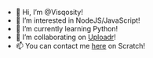 - 👋 Hi, I’m @Visqosity!
- 👀 I’m interested in NodeJS/JavaScript!
- 🌱 I’m currently learning Python!
- 💞️ I’m collaborating on [Uploadr](https://github.com/NeevJewalkar/Uploadr)!
- 📫 You can contact me [here](https://scratch.mit.edu/users/Visqosity) on Scratch!
